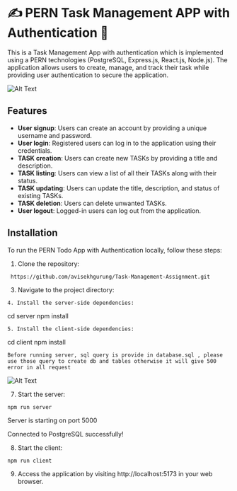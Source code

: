 # ✍️ PERN Task Management APP with Authentication 🔐	

This is a Task Management App with authentication which is implemented using a PERN technologies (PostgreSQL, Express.js, React.js, Node.js). The application allows users to create, manage, and track their task while providing user authentication to secure the application.

![Alt Text](https://i.postimg.cc/9fqJPP64/Screenshot-617.png)

## Features

- **User signup**: Users can create an account by providing a unique username and password.
- **User login**: Registered users can log in to the application using their credentials.
- **TASK creation**: Users can create new TASKs by providing a title and description.
- **TASK listing**: Users can view a list of all their TASKs along with their status.
- **TASK updating**: Users can update the title, description, and status of existing TASKs.
- **TASK deletion**: Users can delete unwanted TASKs.
- **User logout**: Logged-in users can log out from the application.
  
## Installation

To run the PERN Todo App with Authentication locally, follow these steps:

1. Clone the repository:
  ```
   https://github.com/avisekhgurung/Task-Management-Assignment.git
  ```
3. Navigate to the project directory:
  ```
4. Install the server-side dependencies:
 ```
cd server
npm install
 ```
5. Install the client-side dependencies:
  ```
cd client
npm install
  ```
Before running server, sql query is provide in database.sql , please use those query to create db and tables otherwise it will give 500 error in all request

```
![Alt Text](https://i.postimg.cc/x8KdLZRs/Screenshot-624.png)


7. Start the server:
 ```
npm run server
 ```
Server is starting on port 5000

Connected to PostgreSQL successfully!

8. Start the client:
 ```
npm run client
 ```
9. Access the application by visiting http://localhost:5173 in your web browser.

